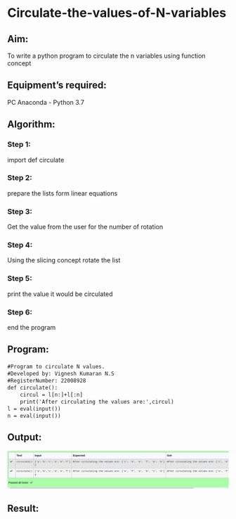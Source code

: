 # Circulate-the-values-of-N-variables
## Aim:
To write a python program to circulate the n variables using function concept
## Equipment’s required:
PC
Anaconda - Python 3.7
## Algorithm: 
### Step 1: 
import def circulate
### Step 2: 
prepare the lists form linear equations
### Step 3: 
Get the value from the user for the number of rotation
### Step 4: 
Using the slicing concept rotate the list
### Step 5: 
print the value it would be circulated
### Step 6: 
end the program
## Program:
```
#Program to circulate N values.
#Developed by: Vignesh Kumaran N.S
#RegisterNumber: 22008928
def circulate():
    circul = l[n:]+l[:n]
    print('After circulating the values are:',circul)
l = eval(input())
n = eval(input())
```

## Output:
![output12](circulate.png)

## Result:
